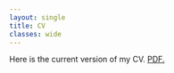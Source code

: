 ```yaml
---
layout: single
title: CV
classes: wide
---
```


Here is the current version of my CV. <a href="https://komalagrawal033.github.io/folder/Komal_Resume.pdf" target="_blank">PDF.</a>



